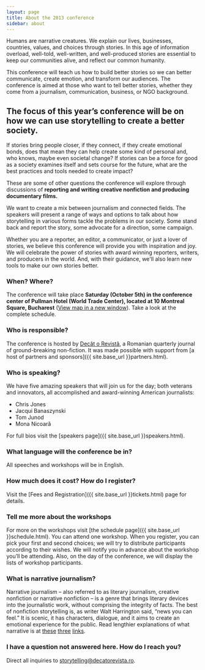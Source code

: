 ```yaml
---
layout: page
title: About the 2013 conference
sidebar: about
---
```


Humans are narrative creatures. We explain our lives, businesses, countries, values, and choices through stories. In this age of information overload, well-told, well-written, and well-produced stories are essential to keep our communities alive, and reflect our common humanity.

This conference will teach us how to build better stories so we can better communicate, create emotion, and transform our audiences. The conference is aimed at those who want to tell better stories, whether they come from a journalism, communication, business, or NGO background.

## The focus of this year’s conference will be on how we can use storytelling to create a better society.

If stories bring people closer, if they connect, if they create emotional bonds, does that mean they can help create some kind of personal and, who knows, maybe even societal change?
If stories can be a force for good as a society examines itself and sets course for the future, what are the best practices and tools needed to create impact?

These are some of other questions the conference will explore through discussions of **reporting and writing creative nonfiction and producing documentary films.**

We want to create a mix between journalism and connected fields. The speakers will present a range of ways and options to talk about how storytelling in various forms tackle the problems in our society. Some stand back and report the story, some advocate for a direction, some campaign.

Whether you are a reporter, an editor, a communicator, or just a lover of stories, we believe this conference will provide you with inspiration and joy. We will celebrate the power of stories with award winning reporters, writers, and producers in the world. And, with their guidance, we'll also learn new tools to make our own stories better.

### When? Where?

The conference will take place **Saturday (October 5th) in the conference center of Pullman Hotel (World Trade Center), located at 10 Montreal Square, Bucharest** ([View map in a new window](#)). Take a look at the complete schedule.

### Who is responsible?

The conference is hosted by [Decât o Revistă](http://www.decatorevista.ro), a Romanian quarterly journal of ground-breaking non-fiction. It was made possible with support from [a host of partners and sponsors]({{ site.base_url }}partners.html).

### Who is speaking?

We have five amazing speakers that will join us for the day; both veterans and innovators, all accomplished and award-winning American journalists:
- Chris Jones
- Jacqui Banaszynski
- Tom Junod
- Mona Nicoară

For full bios visit the [speakers page]({{ site.base_url }}speakers.html).

### What language will the conference be in?

All speeches and workshops will be in English.

### How much does it cost? How do I register?

Visit the [Fees and Registration]({{ site.base_url }}tickets.html) page for details.

### Tell me more about the workshops

For more on the workshops visit [the schedule page]({{ site.base_url }}schedule.html). You can attend one workshop. When you register, you can pick your first and second choices; we will try to distribute participants according to their wishes. We will notify you in advance about the workshop you’ll be attending. Also, on the day of the conference, we will display the lists of workshop participants.

### What is narrative journalism?

Narrative journalism – also referred to as literary journalism, creative nonfiction or narrative nonfiction – is a genre that brings literary devices into the journalistic work, without comprising the integrity of facts. The best of nonfiction storytelling is, as writer Walt Harrington said, “news you can feel.” It is scenic, it has characters, dialogue, and it aims to create an emotional experience for the public. Read lengthier explanations of what narrative is at [these](http://www.niemanstoryboard.org/1997/03/28/a-writers-essay-seeking-the-extraordinary-in-the-ordinary-2/) [three](http://www.niemanstoryboard.org/1995/01/01/breakable-rules-for-literary-journalists/) [links](http://www.creativenonfiction.org/thejournal/articles/issue06/06editor.htm).

### I have a question not answered here. How do I reach you?

Direct all inquiries to [storytelling@decatorevista.ro](mailto:storytelling@decatorevista.ro).
